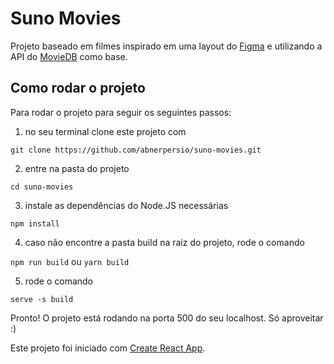# Suno Movies


Projeto baseado em filmes inspirado em uma layout do [Figma](https://www.figma.com/file/V1Qfp19RorvXZI1qshlLGL/Suno-Movies?node-id=0%3A1) e utilizando a API do [MovieDB](https://developers.themoviedb.org/4/getting-started) como base.

## Como rodar o projeto

Para rodar o projeto para seguir os seguintes passos:

1. no seu terminal clone este projeto com 

`git clone https://github.com/abnerpersio/suno-movies.git`

2. entre na pasta do projeto 

`cd suno-movies`

3. instale as dependências do Node.JS necessárias

`npm install`

4. caso não encontre a pasta build na raiz do projeto, rode o comando

`npm run build` ou `yarn build`

5. rode o comando

`serve -s build`

Pronto! O projeto está rodando na porta 500 do seu localhost. Só aproveitar :)



Este projeto foi iniciado com [Create React App](https://github.com/facebook/create-react-app).
